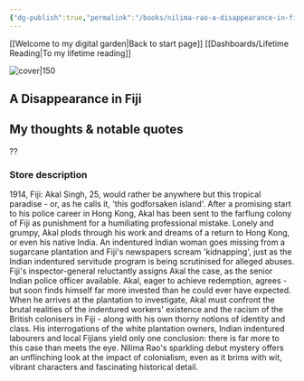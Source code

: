 ```yaml
---
{"dg-publish":true,"permalink":"/books/nilima-rao-a-disappearance-in-fiji/","title":"\"A Disappearance in Fiji\""}
---
```


[[Welcome to my digital garden\|Back to start page]]
[[Dashboards/Lifetime Reading\|To my lifetime reading]]



![cover|150](http://books.google.com/books/content?id=nx-8EAAAQBAJ&printsec=frontcover&img=1&zoom=1&edge=curl&source=gbs_api)

## A Disappearance in Fiji

## My thoughts & notable quotes

??

### Store description

1914, Fiji: Akal Singh, 25, would rather be anywhere but this tropical paradise - or, as he calls it, 'this godforsaken island'. After a promising start to his police career in Hong Kong, Akal has been sent to the farflung colony of Fiji as punishment for a humiliating professional mistake. Lonely and grumpy, Akal plods through his work and dreams of a return to Hong Kong, or even his native India. An indentured Indian woman goes missing from a sugarcane plantation and Fiji's newspapers scream 'kidnapping', just as the Indian indentured servitude program is being scrutinised for alleged abuses. Fiji's inspector-general reluctantly assigns Akal the case, as the senior Indian police officer available. Akal, eager to achieve redemption, agrees - but soon finds himself far more invested than he could ever have expected. When he arrives at the plantation to investigate, Akal must confront the brutal realities of the indentured workers' existence and the racism of the British colonisers in Fiji - along with his own thorny notions of identity and class. His interrogations of the white plantation owners, Indian indentured labourers and local Fijians yield only one conclusion: there is far more to this case than meets the eye. Nilima Rao's sparkling debut mystery offers an unflinching look at the impact of colonialism, even as it brims with wit, vibrant characters and fascinating historical detail.


```